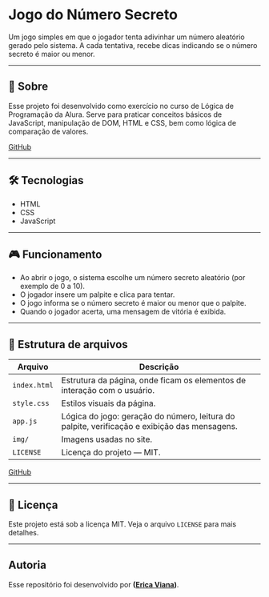 # Jogo do Número Secreto

Um jogo simples em que o jogador tenta adivinhar um número aleatório gerado pelo sistema. A cada tentativa, recebe dicas indicando se o número secreto é maior ou menor.

---

## 🧾 Sobre

Esse projeto foi desenvolvido como exercício no curso de Lógica de Programação da Alura. Serve para praticar conceitos básicos de JavaScript, manipulação de DOM, HTML e CSS, bem como lógica de comparação de valores.

[GitHub](https://github.com/ericaviana12/numero-secreto)

---

## 🛠️ Tecnologias

- HTML
- CSS
- JavaScript

---

## 🎮 Funcionamento

- Ao abrir o jogo, o sistema escolhe um número secreto aleatório (por exemplo de 0 a 10).
- O jogador insere um palpite e clica para tentar.
- O jogo informa se o número secreto é maior ou menor que o palpite.
- Quando o jogador acerta, uma mensagem de vitória é exibida.

---

## 📂 Estrutura de arquivos

| Arquivo      | Descrição                                                                                    |
| ------------ | -------------------------------------------------------------------------------------------- |
| `index.html` | Estrutura da página, onde ficam os elementos de interação com o usuário.                     |
| `style.css`  | Estilos visuais da página.                                                                   |
| `app.js`     | Lógica do jogo: geração do número, leitura do palpite, verificação e exibição das mensagens. |
| `img/`       | Imagens usadas no site.                                                          |
| `LICENSE`    | Licença do projeto — MIT.                                                                    |

[GitHub](https://github.com/ericaviana12/numero-secreto)

---

## 📝 Licença

Este projeto está sob a licença MIT. Veja o arquivo `LICENSE` para mais detalhes.

---

## Autoria

Esse repositório foi desenvolvido por **([Erica Viana](https://github.com/ericaviana12))**.
